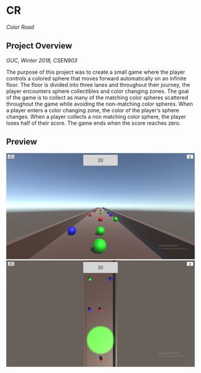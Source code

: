 # CR
*Color Road*

## Project Overview
*GUC, Winter 2018, CSEN903*

The purpose of this project was to create a small game where the player controls a colored sphere that moves forward automatically on an infinite floor. The floor is divided into three lanes and throughout their journey, the player encounters sphere collectibles and color changing zones. The goal of the game is to collect as many of the matching color spheres scattered throughout the game while avoiding the non-matching color spheres. When a player enters a color changing zone, the color of the player’s sphere changes. When a player collects a non matching color sphere, the player loses half of their score. The game ends when the score reaches zero.

## Preview

![Preview1](https://github.com/ahmedhamdi96/CR/blob/master/preview/preview1.png)
![Preview2](https://github.com/ahmedhamdi96/CR/blob/master/preview/preview2.png)